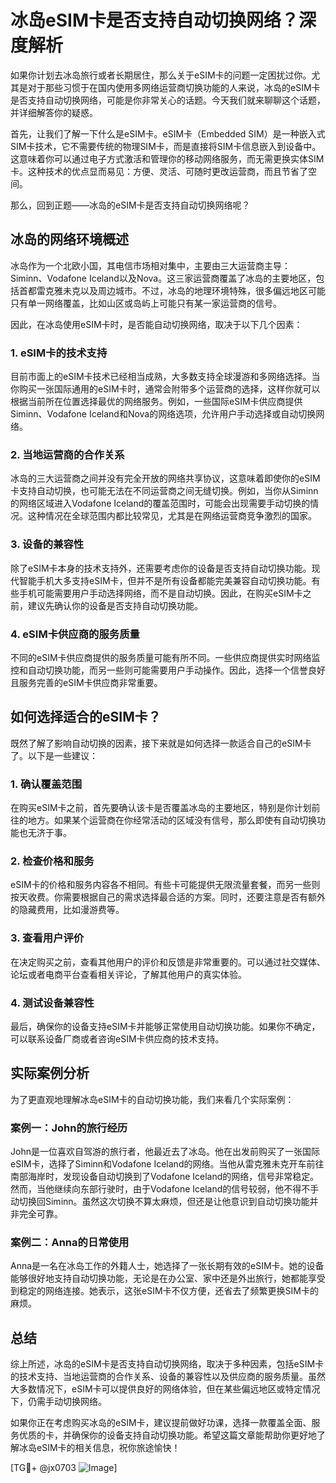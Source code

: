 # 冰岛eSIM卡是否支持自动切换网络？深度解析

如果你计划去冰岛旅行或者长期居住，那么关于eSIM卡的问题一定困扰过你。尤其是对于那些习惯于在国内使用多网络运营商切换功能的人来说，冰岛的eSIM卡是否支持自动切换网络，可能是你非常关心的话题。今天我们就来聊聊这个话题，并详细解答你的疑惑。

首先，让我们了解一下什么是eSIM卡。eSIM卡（Embedded SIM）是一种嵌入式SIM卡技术，它不需要传统的物理SIM卡，而是直接将SIM卡信息嵌入到设备中。这意味着你可以通过电子方式激活和管理你的移动网络服务，而无需更换实体SIM卡。这种技术的优点显而易见：方便、灵活、可随时更改运营商，而且节省了空间。

那么，回到正题——冰岛的eSIM卡是否支持自动切换网络呢？

## 冰岛的网络环境概述

冰岛作为一个北欧小国，其电信市场相对集中，主要由三大运营商主导：Siminn、Vodafone Iceland以及Nova。这三家运营商覆盖了冰岛的主要地区，包括首都雷克雅未克以及周边城市。不过，冰岛的地理环境特殊，很多偏远地区可能只有单一网络覆盖，比如山区或岛屿上可能只有某一家运营商的信号。

因此，在冰岛使用eSIM卡时，是否能自动切换网络，取决于以下几个因素：

### 1. eSIM卡的技术支持

目前市面上的eSIM卡技术已经相当成熟，大多数支持全球漫游和多网络选择。当你购买一张国际通用的eSIM卡时，通常会附带多个运营商的选择，这样你就可以根据当前所在位置选择最优的网络服务。例如，一些国际eSIM卡供应商提供Siminn、Vodafone Iceland和Nova的网络选项，允许用户手动选择或自动切换网络。

### 2. 当地运营商的合作关系

冰岛的三大运营商之间并没有完全开放的网络共享协议，这意味着即使你的eSIM卡支持自动切换，也可能无法在不同运营商之间无缝切换。例如，当你从Siminn的网络区域进入Vodafone Iceland的覆盖范围时，可能会出现需要手动切换的情况。这种情况在全球范围内都比较常见，尤其是在网络运营商竞争激烈的国家。

### 3. 设备的兼容性

除了eSIM卡本身的技术支持外，还需要考虑你的设备是否支持自动切换功能。现代智能手机大多支持eSIM卡，但并不是所有设备都能完美兼容自动切换功能。有些手机可能需要用户手动选择网络，而不是自动切换。因此，在购买eSIM卡之前，建议先确认你的设备是否支持自动切换功能。

### 4. eSIM卡供应商的服务质量

不同的eSIM卡供应商提供的服务质量可能有所不同。一些供应商提供实时网络监控和自动切换功能，而另一些则可能需要用户手动操作。因此，选择一个信誉良好且服务完善的eSIM卡供应商非常重要。

## 如何选择适合的eSIM卡？

既然了解了影响自动切换的因素，接下来就是如何选择一款适合自己的eSIM卡了。以下是一些建议：

### 1. 确认覆盖范围

在购买eSIM卡之前，首先要确认该卡是否覆盖冰岛的主要地区，特别是你计划前往的地方。如果某个运营商在你经常活动的区域没有信号，那么即使有自动切换功能也无济于事。

### 2. 检查价格和服务

eSIM卡的价格和服务内容各不相同。有些卡可能提供无限流量套餐，而另一些则按天收费。你需要根据自己的需求选择最合适的方案。同时，还要注意是否有额外的隐藏费用，比如漫游费等。

### 3. 查看用户评价

在决定购买之前，查看其他用户的评价和反馈是非常重要的。可以通过社交媒体、论坛或者电商平台查看相关评论，了解其他用户的真实体验。

### 4. 测试设备兼容性

最后，确保你的设备支持eSIM卡并能够正常使用自动切换功能。如果你不确定，可以联系设备厂商或者咨询eSIM卡供应商的技术支持。

## 实际案例分析

为了更直观地理解冰岛eSIM卡的自动切换功能，我们来看几个实际案例：

### 案例一：John的旅行经历

John是一位喜欢自驾游的旅行者，他最近去了冰岛。他在出发前购买了一张国际eSIM卡，选择了Siminn和Vodafone Iceland的网络。当他从雷克雅未克开车前往南部海岸时，发现设备自动切换到了Vodafone Iceland的网络，信号非常稳定。然而，当他继续向东部行驶时，由于Vodafone Iceland的信号较弱，他不得不手动切换回Siminn。虽然这次切换不算太麻烦，但还是让他意识到自动切换功能并非完全可靠。

### 案例二：Anna的日常使用

Anna是一名在冰岛工作的外籍人士，她选择了一张长期有效的eSIM卡。她的设备能够很好地支持自动切换功能，无论是在办公室、家中还是外出旅行，她都能享受到稳定的网络连接。她表示，这张eSIM卡不仅方便，还省去了频繁更换SIM卡的麻烦。

## 总结

综上所述，冰岛的eSIM卡是否支持自动切换网络，取决于多种因素，包括eSIM卡的技术支持、当地运营商的合作关系、设备的兼容性以及供应商的服务质量。虽然大多数情况下，eSIM卡可以提供良好的网络体验，但在某些偏远地区或特定情况下，仍需手动切换网络。

如果你正在考虑购买冰岛的eSIM卡，建议提前做好功课，选择一款覆盖全面、服务优质的卡，并确保你的设备支持自动切换功能。希望这篇文章能帮助你更好地了解冰岛eSIM卡的相关信息，祝你旅途愉快！

[TG💪+ @jx0703 ![Image](https://github.com/user-attachments/assets/dbca1d08-cadb-493c-b0ec-ad6f7a83f270)]